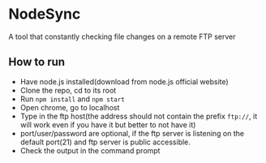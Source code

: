 # NodeSync
A tool that constantly checking file changes on a remote FTP server

## How to run
* Have node.js installed(download from node.js official website)
* Clone the repo, cd to its root
* Run `npm install` and `npm start`
* Open chrome, go to localhost
* Type in the ftp host(the address should not contain the prefix `ftp://`, it will work even if you have it but better to not have it)
* port/user/password are optional, if the ftp server is listening on the default port(21) and ftp server is public accessible.
* Check the output in the command prompt
